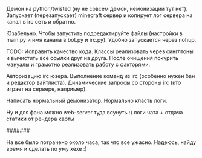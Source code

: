 Демон на python/twisted (ну не совсем демон, немонизации тут нет).
Запускает (перезапускает) minecraft сервер и копирует лог сервера на канал в irc сеть
и обратно.

Юзабельно.
Чтобы запустить подредактируйте файлы (настройки в main.py и имя канала в bot.py и irc.py).
Удобно запускается через nohup.

TODO:
Исправить качество кода.
Классы реализовать через синглтоны и вычистить все ссылки друг на друга.
После очищения покурить мануалы и грамотно реализовать работу с факторями.

Авторизацию irc юзера.
Выполнение команд из irc (особенно нужен бан и редактор вайтлиста).
Динамические запросы со стороны irc (кто играет на сервере, например).

Написать нормальный демонизатор.
Нормально класть логи.

Ну и для фана можно web-server туда всунуть :) логи чата + отдача статики от рендера карты

#######

На все было потрачено около часа, так что все ужасно. Надеюсь, найду время и сделать по уму хехе :)
